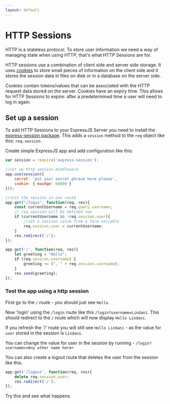 ```yaml
---
layout: default
---
```


# HTTP Sessions

HTTP is a stateless protocol. To store user information we need a way of managing state when using HTTP, that's what HTTP Sessions are for.

HTTP sessions use a combination of client side and server side storage. It uses [cookies](https://www.nczonline.net/blog/2009/05/05/http-cookies-explained/) to store small pieces of information on the client side and it stores the session data in files on disk or in a database on the server side.

Cookies contain tokens/values that can be associated with the HTTP request data stored on the server. Cookies have an expiry time. This allows for HTTP Sessions to expire: after a predetermined time a user will need to log in again.

## Set up a session

To add HTTP Sessions to your ExpressJS Server you need to install the [express-session package](https://www.npmjs.com/package/express-session). This adds a `session` method to the `req` object like this: `req.session`.

Create simple ExpressJS app and add configuration like this:

```javascript
var session = require('express-session');

//set up http session middleware
app.use(session({
    secret: 'put your secret phrase here please',
    cookie: { maxAge: 60000 }
}));

//init the session in one route
app.get("/login", function(req, res){
    const currentUsername = req.query.username;
    // req.session will be defined now
    if (currentUsername && !req.session.user){
        //set a session value from a form variable
        req.session.user = currentUsername;
    }
    res.redirect('/');
});

app.get('/', function(req, res){
    let greeting = "Hello";
    if (req.session.username) {
        greeting += (", " + req.session.username);
    }
    res.send(greeting);
});
```

### Test the app using a http session

First go to the `/` route - you should just see `Hello`.

Now 'login' using the `/login` route like this `/login?username=Lindani`. This should redirect to the `/` route which will now display `Hello Lindani`.

If you refresh the '/' route you will still see `Hello Lindani` - as the value for `user` stored in the session is `Lindani`.

You can change the value for user in the session by running - `/login?username=<Any other name here>`

You can also create a logout route that deletes the user from the session like this.

```javascript
app.get('/logout', function(req, res){
    delete req.session.user;
    res.redirect('/');
});
```

Try this and see what happens.






